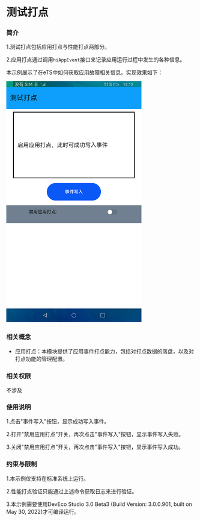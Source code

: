 # 测试打点

### 简介

1.测试打点包括应用打点与性能打点两部分。

2.应用打点通过调用`hiAppEvent`接口来记录应用运行过程中发生的各种信息。

本示例展示了在eTS中如何获取应用故障相关信息。实现效果如下：

![](screenshots/device/main.png)

### 相关概念

-  应用打点：本模块提供了应用事件打点能力，包括对打点数据的落盘，以及对打点功能的管理配置。

### 相关权限

不涉及

### 使用说明

1.点击"事件写入"按钮，显示成功写入事件。

2.打开"禁用应用打点"开关，再次点击"事件写入"按钮，显示事件写入失败。

3.关闭"禁用应用打点"开关，再次点击"事件写入"按钮，显示事件写入成功。

### 约束与限制

1.本示例仅支持在标准系统上运行。

2.性能打点验证只能通过上述命令获取日志来进行验证。

3.本示例需要使用DevEco Studio 3.0 Beta3 (Build Version: 3.0.0.901, built on May 30, 2022)才可编译运行。